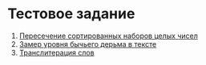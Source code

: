 # Тестовое задание

1. [Пересечение сортированных наборов целых чисел](intersection)
2. [Замер уровня бычьего дерьма в тексте](bullshit)
3. [Транслитерация слов](transliteration)
